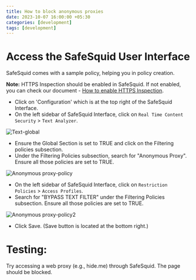 ```yaml
---
title: How to block anonymous proxies
date: 2023-10-07 16:00:00 +05:30
categories: [development]
tags: [development]
---
```


# Access the SafeSquid User Interface

SafeSquid comes with a sample policy, helping you in policy creation.

**Note:** HTTPS Inspection should be enabled in SafeSquid. If not enabled, you can check our document - [How to enable HTTPS Inspection](http://docs.safesquid.com/index.php/Configure_HTTPS_Inspection).

- Click on 'Configuration' which is at the top right of the SafeSquid Interface.
- On the left sidebar of SafeSquid Interface, click on `Real Time Content Security` > `Text Analyzer`.

![Text-global](Text-global.jpg)

- Ensure the Global Section is set to TRUE and click on the Filtering policies subsection.
- Under the Filtering Policies subsection, search for "Anonymous Proxy". Ensure all those policies are set to TRUE.

![Anonymous proxy-policy](Annonymous_proxy-policy.jpg)

- On the left sidebar of SafeSquid Interface, click on `Restriction Policies` > `Access Profiles`.
- Search for "BYPASS TEXT FILTER" under the Filtering Policies subsection. Ensure all those policies are set to TRUE.

![Anonymous proxy-policy2](Annonymous_proxy-policy2.jpg)

- Click Save. (Save button is located at the bottom right.)

# Testing:

Try accessing a web proxy (e.g., hide.me) through SafeSquid. The page should be blocked.
